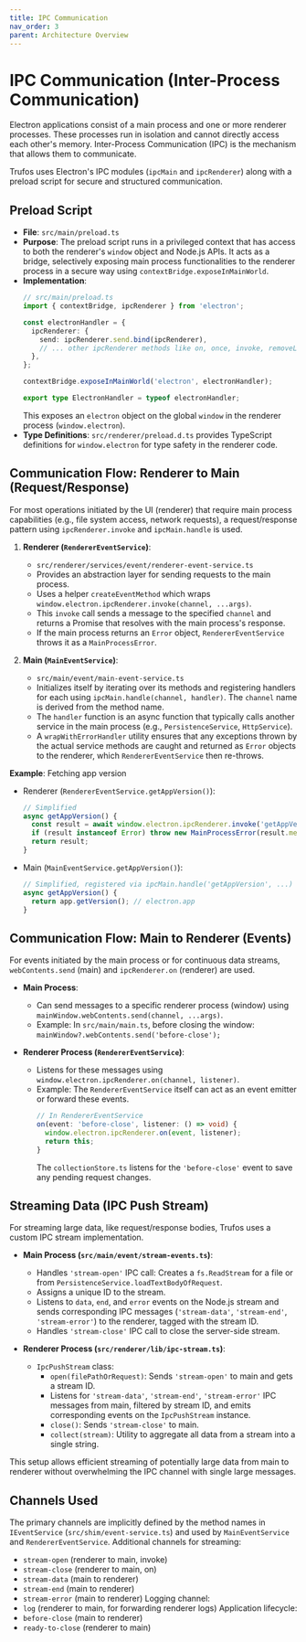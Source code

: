 ```yaml
---
title: IPC Communication
nav_order: 3
parent: Architecture Overview
---
```


# IPC Communication (Inter-Process Communication)

Electron applications consist of a main process and one or more renderer processes. These processes run in isolation and cannot directly access each other's memory. Inter-Process Communication (IPC) is the mechanism that allows them to communicate.

Trufos uses Electron's IPC modules (`ipcMain` and `ipcRenderer`) along with a preload script for secure and structured communication.

## Preload Script

*   **File**: `src/main/preload.ts`
*   **Purpose**: The preload script runs in a privileged context that has access to both the renderer's `window` object and Node.js APIs. It acts as a bridge, selectively exposing main process functionalities to the renderer process in a secure way using `contextBridge.exposeInMainWorld`.
*   **Implementation**:
    ```typescript
    // src/main/preload.ts
    import { contextBridge, ipcRenderer } from 'electron';

    const electronHandler = {
      ipcRenderer: {
        send: ipcRenderer.send.bind(ipcRenderer),
        // ... other ipcRenderer methods like on, once, invoke, removeListener
      },
    };

    contextBridge.exposeInMainWorld('electron', electronHandler);

    export type ElectronHandler = typeof electronHandler;
    ```
    This exposes an `electron` object on the global `window` in the renderer process (`window.electron`).
*   **Type Definitions**: `src/renderer/preload.d.ts` provides TypeScript definitions for `window.electron` for type safety in the renderer code.

## Communication Flow: Renderer to Main (Request/Response)

For most operations initiated by the UI (renderer) that require main process capabilities (e.g., file system access, network requests), a request/response pattern using `ipcRenderer.invoke` and `ipcMain.handle` is used.

1.  **Renderer (`RendererEventService`)**:
    *   `src/renderer/services/event/renderer-event-service.ts`
    *   Provides an abstraction layer for sending requests to the main process.
    *   Uses a helper `createEventMethod` which wraps `window.electron.ipcRenderer.invoke(channel, ...args)`.
    *   This `invoke` call sends a message to the specified `channel` and returns a Promise that resolves with the main process's response.
    *   If the main process returns an `Error` object, `RendererEventService` throws it as a `MainProcessError`.

2.  **Main (`MainEventService`)**:
    *   `src/main/event/main-event-service.ts`
    *   Initializes itself by iterating over its methods and registering handlers for each using `ipcMain.handle(channel, handler)`. The `channel` name is derived from the method name.
    *   The `handler` function is an async function that typically calls another service in the main process (e.g., `PersistenceService`, `HttpService`).
    *   A `wrapWithErrorHandler` utility ensures that any exceptions thrown by the actual service methods are caught and returned as `Error` objects to the renderer, which `RendererEventService` then re-throws.

**Example**: Fetching app version
*   Renderer (`RendererEventService.getAppVersion()`):
    ```typescript
    // Simplified
    async getAppVersion() {
      const result = await window.electron.ipcRenderer.invoke('getAppVersion');
      if (result instanceof Error) throw new MainProcessError(result.message);
      return result;
    }
    ```
*   Main (`MainEventService.getAppVersion()`):
    ```typescript
    // Simplified, registered via ipcMain.handle('getAppVersion', ...)
    async getAppVersion() {
      return app.getVersion(); // electron.app
    }
    ```

## Communication Flow: Main to Renderer (Events)

For events initiated by the main process or for continuous data streams, `webContents.send` (main) and `ipcRenderer.on` (renderer) are used.

*   **Main Process**:
    *   Can send messages to a specific renderer process (window) using `mainWindow.webContents.send(channel, ...args)`.
    *   Example: In `src/main/main.ts`, before closing the window: `mainWindow?.webContents.send('before-close');`

*   **Renderer Process (`RendererEventService`)**:
    *   Listens for these messages using `window.electron.ipcRenderer.on(channel, listener)`.
    *   Example: The `RendererEventService` itself can act as an event emitter or forward these events.
        ```typescript
        // In RendererEventService
        on(event: 'before-close', listener: () => void) {
          window.electron.ipcRenderer.on(event, listener);
          return this;
        }
        ```
        The `collectionStore.ts` listens for the `'before-close'` event to save any pending request changes.

## Streaming Data (IPC Push Stream)

For streaming large data, like request/response bodies, Trufos uses a custom IPC stream implementation.

*   **Main Process (`src/main/event/stream-events.ts`)**:
    *   Handles `'stream-open'` IPC call: Creates a `fs.ReadStream` for a file or from `PersistenceService.loadTextBodyOfRequest`.
    *   Assigns a unique ID to the stream.
    *   Listens to `data`, `end`, and `error` events on the Node.js stream and sends corresponding IPC messages (`'stream-data'`, `'stream-end'`, `'stream-error'`) to the renderer, tagged with the stream ID.
    *   Handles `'stream-close'` IPC call to close the server-side stream.

*   **Renderer Process (`src/renderer/lib/ipc-stream.ts`)**:
    *   `IpcPushStream` class:
        *   `open(filePathOrRequest)`: Sends `'stream-open'` to main and gets a stream ID.
        *   Listens for `'stream-data'`, `'stream-end'`, `'stream-error'` IPC messages from main, filtered by stream ID, and emits corresponding events on the `IpcPushStream` instance.
        *   `close()`: Sends `'stream-close'` to main.
        *   `collect(stream)`: Utility to aggregate all data from a stream into a single string.

This setup allows efficient streaming of potentially large data from main to renderer without overwhelming the IPC channel with single large messages.

## Channels Used

The primary channels are implicitly defined by the method names in `IEventService` (`src/shim/event-service.ts`) and used by `MainEventService` and `RendererEventService`.
Additional channels for streaming:
*   `stream-open` (renderer to main, invoke)
*   `stream-close` (renderer to main, on)
*   `stream-data` (main to renderer)
*   `stream-end` (main to renderer)
*   `stream-error` (main to renderer)
Logging channel:
*   `log` (renderer to main, for forwarding renderer logs)
Application lifecycle:
*   `before-close` (main to renderer)
*   `ready-to-close` (renderer to main) 